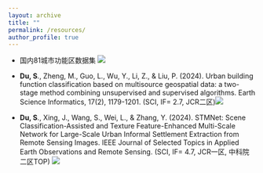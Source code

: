 ```yaml
---
layout: archive
title: ""
permalink: /resources/
author_profile: true
---
```


* 国内81城市功能区数据集    [![](https://img.shields.io/badge/data-silver?style=for-the-badge&logo=react&logoColor=black)](http://geoscape.pku.edu.cn/)

* **Du, S**., Zheng, M., Guo, L., Wu, Y., Li, Z., & Liu, P. (2024). Urban building function classification based on multisource geospatial data: a two-stage method combining unsupervised and supervised algorithms. Earth Science Informatics, 17(2), 1179-1201. (SCI, IF= 2.7, JCR二区)[![](https://img.shields.io/badge/data-silver?style=for-the-badge&logo=react&logoColor=black)]( https://doi.org/10.6084/m9.fgshare.24993531.v1.)

* **Du, S**., Xing, J., Wang, S., Wei, L., & Zhang, Y. (2024). STMNet: Scene Classification-Assisted and Texture Feature-Enhanced Multi-Scale Network for Large-Scale Urban Informal Settlement Extraction from Remote Sensing Images. IEEE Journal of Selected Topics in Applied Earth Observations and Remote Sensing. (SCI, IF= 4.7, JCR一区, 中科院二区TOP) [![](https://img.shields.io/badge/code-silver?style=for-the-badge&logo=react&logoColor=black)](https://github.com/dushouhang/code1)

